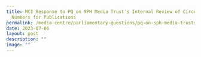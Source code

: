```yaml
---
title: MCI Response to PQ on SPH Media Trust's Internal Review of Circulation
  Numbers for Publications
permalink: /media-centre/parliamentary-questions/pq-on-sph-media-trusts-internal-review-of-circulation-numbers/
date: 2023-07-06
layout: post
description: ""
image: ""
---
```

